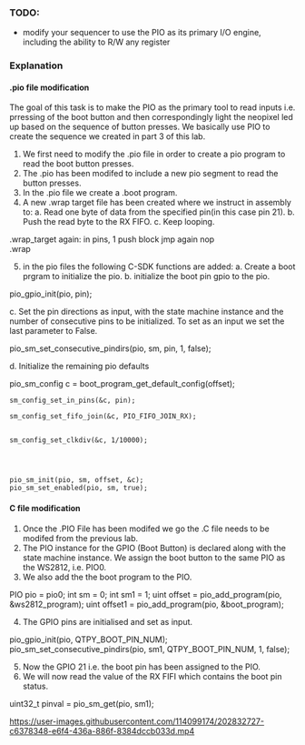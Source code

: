 
### TODO:

- modify your sequencer to use the PIO as its primary I/O engine, including the ability to R/W any register 

### Explanation

#### .pio file modification
The goal of this task is to make the PIO as the primary tool to read inputs i.e. prressing of the boot button and then correspondingly light the neopixel led up based on the sequence of button presses. We basically use PIO to create the sequence we created in part 3 of this lab.
1. We first need to modify the .pio file in order to create a pio program to read the boot button presses. 
2. The .pio has been modifed to include a new pio segment to read the button presses. 
3. In the .pio file we create a .boot program.
4. A new .wrap target file has been created where we instruct in assembly to:
a. Read one byte of data from the specified pin(in this case pin 21).
b. Push the read byte to the RX FIFO.
c. Keep looping.

.wrap_target
 again:
 in pins, 1
 push block
 jmp again 
 nop           
.wrap


5. in the pio files the following C-SDK functions are added:
a. Create a boot prgram to initialize the pio.
b. initialize the boot pin gpio to the pio.

pio_gpio_init(pio, pin);


c. Set the pin directions as input, with the state machine instance and the number of consecutive pins to be initialized. To set as an input we set the last parameter to False.

 pio_sm_set_consecutive_pindirs(pio, sm, pin, 1, false);

d. Initialize the remaining pio defaults 

pio_sm_config c = boot_program_get_default_config(offset);


    sm_config_set_in_pins(&c, pin);
   
    sm_config_set_fifo_join(&c, PIO_FIFO_JOIN_RX);
    
    
    sm_config_set_clkdiv(&c, 1/10000);
    

    

    pio_sm_init(pio, sm, offset, &c);
    pio_sm_set_enabled(pio, sm, true);
    

#### C file modification
1. Once the .PIO File has been modifed we go the .C file needs to be modifed from the previous lab.
2. The PIO instance for the GPIO (Boot Button) is declared along with the state machine instance. We assign the boot button to the same PIO as the WS2812, i.e. PIO0.
3. We also add the the boot program to the PIO.

PIO pio = pio0;
    int sm = 0;
    int sm1 = 1;
    uint offset = pio_add_program(pio, &ws2812_program);
    uint offset1 = pio_add_program(pio, &boot_program);


4. The GPIO pins are initialised and set as input.

pio_gpio_init(pio, QTPY_BOOT_PIN_NUM);
pio_sm_set_consecutive_pindirs(pio, sm1, QTPY_BOOT_PIN_NUM, 1, false);

5. Now the GPIO 21 i.e. the boot pin has been assigned to the PIO. 
6. We will now read the value of the RX FIFI which contains the boot pin status.

uint32_t pinval = pio_sm_get(pio, sm1);

https://user-images.githubusercontent.com/114099174/202832727-c6378348-e6f4-436a-886f-8384dccb033d.mp4


